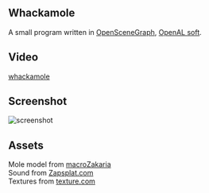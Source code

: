 ## Whackamole
A small program written in [OpenSceneGraph](https://github.com/openscenegraph/OpenSceneGraph), [OpenAL soft](https://github.com/kcat/openal-soft).

## Video
[whackamole](https://www.youtube.com/watch?v=qdWQs4IJUmA)

## Screenshot
![screenshot](https://i.imgur.com/jImKKHz.jpg)

## Assets
Mole model from [macroZakaria](https://sketchfab.com/marcoZakaria)  
Sound from [Zapsplat.com](https://www.zapsplat.com/)  
Textures from [texture.com](https://www.textures.com/)  
